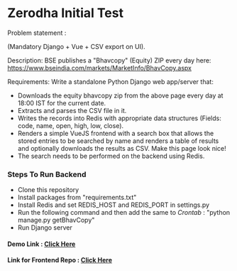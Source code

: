 <h1>Zerodha Initial Test</h1>

Problem statement :

(Mandatory Django + Vue + CSV export on UI).

Description: BSE publishes a "Bhavcopy" (Equity) ZIP every day here: https://www.bseindia.com/markets/MarketInfo/BhavCopy.aspx

Requirements:
Write a standalone Python Django web app/server that:

- Downloads the equity bhavcopy zip from the above page every day at 18:00 IST for the current date.
- Extracts and parses the CSV file in it.
- Writes the records into Redis with appropriate data structures (Fields: code, name, open, high, low, close).
- Renders a simple VueJS frontend with a search box that allows the stored entries to be searched by name and renders a table of results and optionally downloads the results as CSV. Make this page look nice!
- The search needs to be performed on the backend using Redis.



### Steps To Run Backend
<ul>
<li> Clone this repository </li>
<li> Install packages from "requirements.txt"</li>
<li> Install Redis and set REDIS_HOST and REDIS_PORT in settings.py </li>
<li> Run the following command and then add the same to <I>Crontab</I> : "python manage.py getBhavCopy" </li>
<li> Run Django server  </li>
</ul>

#### Demo Link : <a href="http://zerodha-bhav-copy.s3-website.ap-south-1.amazonaws.com/" target="_blank" > Click Here</a>

#### Link for Frontend Repo : <a href="https://github.com/InvincibleDev/Zerodha-BhavCopy-Frontend" target="_blank" > Click Here</a>
